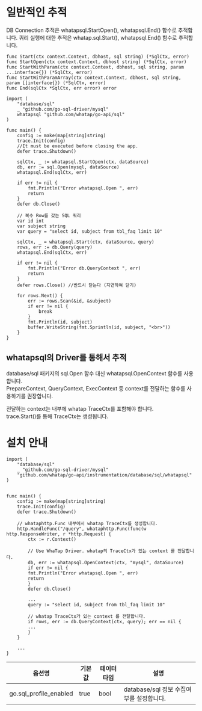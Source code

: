 
# 일반적인 추적

DB Connection 추적은 whatapsql.StartOpen(), whatapsql.End() 함수로 추적합니다. 
쿼리 실행에 대한 추적은 whatap.sql.Start(), whatapsql.End() 함수로 추적합니다. 

```
func Start(ctx context.Context, dbhost, sql string) (*SqlCtx, error) 
func StartOpen(ctx context.Context, dbhost string) (*SqlCtx, error)
func StartWithParam(ctx context.Context, dbhost, sql string, param ...interface{}) (*SqlCtx, error)
func StartWithParamArray(ctx context.Context, dbhost, sql string, param []interface{}) (*SqlCtx, error)
func End(sqlCtx *SqlCtx, err error) error 
```

```
import (
	"database/sql"
	_ "github.com/go-sql-driver/mysql"
	whatapsql "github.com/whatap/go-api/sql"
)

func main() {
	config := make(map[string]string)
	trace.Init(config)
	//It must be executed before closing the app.
	defer trace.Shutdown()
	   
	sqlCtx, _ := whatapsql.StartOpen(ctx, dataSource)
	db, err := sql.Open(mysql, dataSource)
	whatapsql.End(sqlCtx, err)
	
	if err != nil {
		fmt.Println("Error whatapsql.Open ", err)
		return
	}
	defer db.Close()
	
	// 복수 Row를 갖는 SQL 쿼리
	var id int
	var subject string
	var query = "select id, subject from tbl_faq limit 10"
	
	sqlCtx, _ = whatapsql.Start(ctx, dataSource, query)
	rows, err := db.Query(query)
	whatapsql.End(sqlCtx, err)
	
	if err != nil {
		fmt.Println("Error db.QueryContext ", err)
		return
	}
	defer rows.Close() //반드시 닫는다 (지연하여 닫기)
	
	for rows.Next() {
		err := rows.Scan(&id, &subject)
		if err != nil {
			break
		}
		fmt.Println(id, subject)
		buffer.WriteString(fmt.Sprintln(id, subject, "<br>"))
	}
}        
```

## whatapsql의 Driver를 통해서 추적

database/sql 패키지의 sql.Open 함수 대신 whatapsql.OpenContext 함수를 사용합니다.  
PrepareContext, QueryContext, ExecContext 등 context를 전달하는 함수를 사용하기를 권장합니다. 

전달하는 context는 내부에 whatap TraceCtx를 포함해야 합니다.  
trace.Start()를 통해 TraceCtx는 생성됩니다.

# 설치 안내 

```
import (
	"database/sql"
	_ "github.com/go-sql-driver/mysql"
	"github.com/whatap/go-api/instrumentation/database/sql/whatapsql"
)


func main() {
	config := make(map[string]string)
	trace.Init(config)
	defer trace.Shutdown()
	
	// whataphttp.Func 내부에서 whatap TraceCtx를 생성합니다. 
	http.HandleFunc("/query", whataphttp.Func(func(w http.ResponseWriter, r *http.Request) {
		ctx := r.Context()
		
		// Use WhaTap Driver. whatap의 TraceCtx가 있는 context 를 전달합니다. 
		db, err := whatapsql.OpenContext(ctx, "mysql", dataSource)
		if err != nil {
		fmt.Println("Error whatapsql.Open ", err)
		return
		}
		defer db.Close()
		
		... 
		query := "select id, subject from tbl_faq limit 10"
		
		// whatap TraceCtx가 있는 context 를 전달합니다. 
		if rows, err := db.QueryContext(ctx, query); err == nil {
		...
		}
	}
	
	...
}
```

|옵션명| 기본값| 테이터타입| 설명|
|----|----|----|----|
|go.sql_profile_enabled|true|bool|database/sql 정보 수집여부를 설정합니다. |


